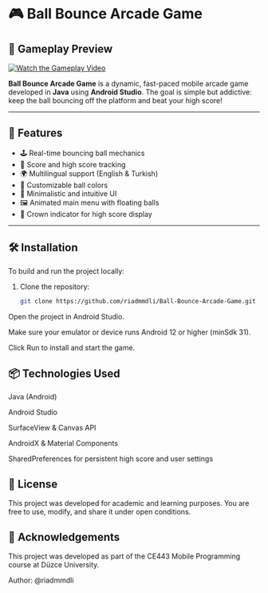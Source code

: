 # 🎮 Ball Bounce Arcade Game

## 🎥 Gameplay Preview

[![Watch the Gameplay Video](https://img.youtube.com/vi/Fs0PY0-hs0w/0.jpg)](https://www.youtube.com/shorts/Fs0PY0-hs0w)

**Ball Bounce Arcade Game** is a dynamic, fast-paced mobile arcade game developed in **Java** using **Android Studio**. The goal is simple but addictive: keep the ball bouncing off the platform and beat your high score!

---

## 🚀 Features

- 🕹️ Real-time bouncing ball mechanics
- 🎯 Score and high score tracking
- 🌍 Multilingual support (English & Turkish)
- 🎨 Customizable ball colors
- 🧠 Minimalistic and intuitive UI
- 🖼️ Animated main menu with floating balls
- 👑 Crown indicator for high score display

---

## 🛠️ Installation

To build and run the project locally:

1. Clone the repository:
   ```bash
   git clone https://github.com/riadmmdli/Ball-Bounce-Arcade-Game.git
Open the project in Android Studio.

Make sure your emulator or device runs Android 12 or higher (minSdk 31).

Click Run to install and start the game.

## 📦 Technologies Used
Java (Android)

Android Studio

SurfaceView & Canvas API

AndroidX & Material Components

SharedPreferences for persistent high score and user settings

## 📄 License
This project was developed for academic and learning purposes. You are free to use, modify, and share it under open conditions.

## 🙌 Acknowledgements
This project was developed as part of the CE443 Mobile Programming course at Düzce University.

Author: @riadmmdli
